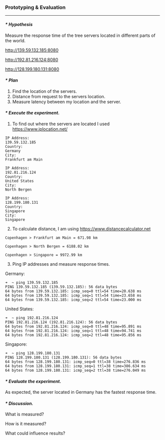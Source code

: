 ### Prototyping & Evaluation

---------------------

#### _* Hypothesis_

Measure the response time of the tree servers located in different parts of the world.

http://139.59.132.185:8080

http://192.81.216.124:8080

http://128.199.180.131:8080


#### _* Plan_

1. Find the location of the servers.
2. Distance from request to the servers location.
3. Measure latency between my location and the server.


#### _* Execute the experiment._

1. To find out where the servers are located I used https://www.iplocation.net/

```
IP Address:
139.59.132.185
Country:
Germany
City:
Frankfurt am Main
```
```
IP Address:
192.81.216.124
Country:
United States
City:
North Bergen
```
```
IP Address:
128.199.180.131
Country:
Singapore
City:
Singapore
```

2. To calculate distance, I am using https://www.distancecalculator.net

```
Copenhagen > Frankfurt am Main = 671.98 km
```
```
Copenhagen > North Bergen = 6188.02 km
```
```
Copenhagen > Singapore = 9972.99 km
```

3. Ping IP addresses and measure response times.

Germany:
```terminal
➜  ~ ping 139.59.132.185
PING 139.59.132.185 (139.59.132.185): 56 data bytes
64 bytes from 139.59.132.185: icmp_seq=0 ttl=54 time=20.638 ms
64 bytes from 139.59.132.185: icmp_seq=1 ttl=54 time=23.658 ms
64 bytes from 139.59.132.185: icmp_seq=2 ttl=54 time=23.000 ms
```

United States:
```terminal
➜  ~ ping 192.81.216.124
PING 192.81.216.124 (192.81.216.124): 56 data bytes
64 bytes from 192.81.216.124: icmp_seq=0 ttl=48 time=95.891 ms
64 bytes from 192.81.216.124: icmp_seq=1 ttl=48 time=94.741 ms
64 bytes from 192.81.216.124: icmp_seq=2 ttl=48 time=95.856 ms
```

Singapore:
```terminal
➜  ~ ping 128.199.180.131
PING 128.199.180.131 (128.199.180.131): 56 data bytes
64 bytes from 128.199.180.131: icmp_seq=0 ttl=38 time=276.836 ms
64 bytes from 128.199.180.131: icmp_seq=1 ttl=38 time=386.634 ms
64 bytes from 128.199.180.131: icmp_seq=2 ttl=38 time=276.049 ms
```

#### _* Evaluate the experiment._

As expected, the server located in Germany has the fastest response time.

#### _* Discussion._

 What is measured?

 How is it measured?

 What could influence results?
